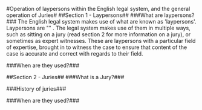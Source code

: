 #Operation of laypersons within the English legal system, and the general operation of Juries#
##Section 1 - Laypersons##
###What are laypersons?###
The English legal system makes use of what are known as 'laypersons'. Laypersons
are "" <insert laypersons definition>. The legal system makes use of them in
multiple ways, such as sitting on a jury (read section 2 for more information on
a jury), or sometimes as expert witnesses. These are laypersons with a
particular field of expertise, brought in to witness the case to ensure that
content of the case is accurate and correct with regards to their field.

###When are they used?###


##Section 2 - Juries##
###What is a Jury?###
<Insert quote on definition of a jury>

###History of juries###

###When are they used?###
